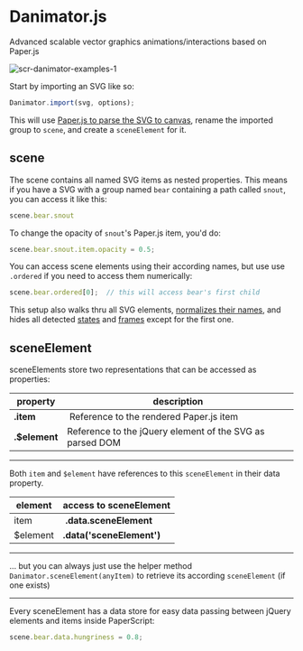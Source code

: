 # Danimator.js
Advanced scalable vector graphics animations/interactions based on Paper.js

![scr-danimator-examples-1](https://user-images.githubusercontent.com/8395474/27254790-489d37b6-5390-11e7-89e2-8a3765e140e5.gif)

Start by importing an SVG like so:
```js
Danimator.import(svg, options);
```
This will use [Paper.js to parse the SVG to canvas](http://paperjs.org/reference/project/#importsvg-svg), rename the imported group to `scene`, and create a `sceneElement` for it.

## scene
The scene contains all named SVG items as nested properties.
This means if you have a SVG with a group named `bear` containing a path called `snout`, you can access it like this: 
```js
scene.bear.snout
```
To change the opacity of `snout`'s Paper.js item, you'd do:
```js
scene.bear.snout.item.opacity = 0.5;
```
You can access scene elements using their according names, but use use `.ordered` if you need to access them numerically:
```js
scene.bear.ordered[0];  // this will access bear's first child
```
This setup also walks thru all SVG elements, [normalizes their names](), and hides all detected [states]() and [frames]() except for the first one.

## sceneElement
sceneElements store two representations that can be accessed as properties:

property | description
-|-
**.item** | Reference to the rendered Paper.js item
**.$element** | Reference to the jQuery element of the SVG as parsed DOM

____
Both `item` and `$element` have references to this `sceneElement` in their data property.

element | access to sceneElement
-|-
item | **.data.sceneElement**
$element | **.data('sceneElement')**

____
… but you can always just use the helper method `Danimator.sceneElement(anyItem)` to retrieve its according `sceneElement` (if one exists)
____

Every sceneElement has a data store for easy data passing between jQuery elements and items inside PaperScript:
```js
scene.bear.data.hungriness = 0.8;
```

### 
